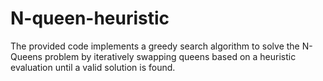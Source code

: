 # N-queen-heuristic
The provided code implements a greedy search algorithm to solve the N-Queens problem by iteratively swapping queens based on a heuristic evaluation until a valid solution is found.
